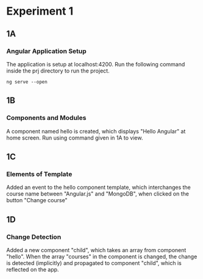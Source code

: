 # Experiment 1

## 1A
### Angular Application Setup
The application is setup at localhost:4200. Run the following command inside the prj directory to run the project.
```
ng serve --open
```

## 1B
### Components and Modules
A component named hello is created, which displays "Hello Angular" at home screen.
Run using command given in 1A to view.

## 1C
### Elements of Template
Added an event to the hello component template, which interchanges the course name between "Angular.js" and "MongoDB", when clicked on the button "Change course"

## 1D
### Change Detection
Added a new component "child", which takes an array from component "hello".
When the array "courses" in the component is changed, the change is detected (implicitly) and propagated to component "child", which is reflected on the app.